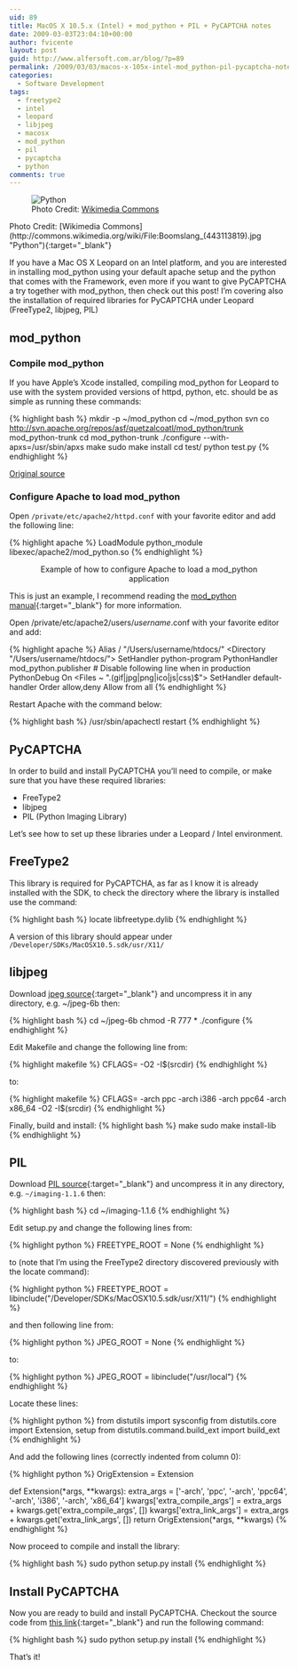 ```yaml
---
uid: 89
title: MacOS X 10.5.x (Intel) + mod_python + PIL + PyCAPTCHA notes
date: 2009-03-03T23:04:10+00:00
author: fvicente
layout: post
guid: http://www.alfersoft.com.ar/blog/?p=89
permalink: /2009/03/03/macos-x-105x-intel-mod_python-pil-pycaptcha-notes/
categories:
  - Software Development
tags:
  - freetype2
  - intel
  - leopard
  - libjpeg
  - macosx
  - mod_python
  - pil
  - pycaptcha
  - python
comments: true
---
```

<figure>
	<img title="Python" alt="Python" src="{{ site.url }}/images/python.jpg">
	<figcaption>Photo Credit: <a title="Python" href="http://commons.wikimedia.org/wiki/File:Boomslang_(443113819).jpg" target="_blank">Wikimedia Commons</a></figcaption>
</figure>
Photo Credit: [Wikimedia Commons](http://commons.wikimedia.org/wiki/File:Boomslang_(443113819).jpg "Python"){:target="_blank"}

If you have a Mac OS X Leopard on an Intel platform, and you are interested in installing mod\_python using your default apache setup and the python that comes with the Framework, even more if you want to give PyCAPTCHA a try together with mod\_python, then check out this post! I&#8217;m covering also the installation of required libraries for PyCAPTCHA under Leopard (FreeType2, libjpeg, PIL)

<!--more-->

## mod_python

### Compile mod_python

If you have Apple&#8217;s Xcode installed, compiling mod_python for Leopard to use with the system provided versions of httpd, python, etc. should be as simple as running these commands:

{% highlight bash %}
mkdir -p ~/mod_python
cd ~/mod_python
svn co http://svn.apache.org/repos/asf/quetzalcoatl/mod_python/trunk mod_python-trunk
cd mod_python-trunk
./configure --with-apxs=/usr/sbin/apxs
make
sudo make install
cd test/
python test.py
{% endhighlight %}

[Original source](http://www.modpython.org/pipermail/mod_python/2008-March/025012.html)

### Configure Apache to load mod_python

Open `/private/etc/apache2/httpd.conf` with your favorite editor and add the following line:

{% highlight apache %}
LoadModule python_module libexec/apache2/mod_python.so
{% endhighlight %}

<figure style="text-align: center;">
	<figcaption>Example of how to configure Apache to load a mod_python application</figcaption>
</figure>


This is just an example, I recommend reading the [mod_python manual](http://www.modpython.org/live/current/doc-html/){:target="_blank"} for more information.

Open /private/etc/apache2/users/_username_.conf with your favorite editor and add:

{% highlight apache %}
Alias / "/Users/username/htdocs/"
<Directory "/Users/username/htdocs/">
	SetHandler python-program
	PythonHandler mod_python.publisher
	# Disable following line when in production
	PythonDebug On
	<Files ~ "\.(gif|jpg|png|ico|js|css)$">
		SetHandler default-handler
	</Files>
	Order allow,deny
	Allow from all
</Directory>
{% endhighlight %}

Restart Apache with the command below:

{% highlight bash %}
/usr/sbin/apachectl restart
{% endhighlight %}


## PyCAPTCHA

In order to build and install PyCAPTCHA you&#8217;ll need to compile, or make sure that you have these required libraries:

  * FreeType2
  * libjpeg
  * PIL (Python Imaging Library)

Let&#8217;s see how to set up these libraries under a Leopard / Intel environment.


## FreeType2

This library is required for PyCAPTCHA, as far as I know it is already installed with the SDK, to check the directory where the library is installed use the command:

{% highlight bash %}
locate libfreetype.dylib
{% endhighlight %}

A version of this library should appear under `/Developer/SDKs/MacOSX10.5.sdk/usr/X11/`


## libjpeg

Download [jpeg source](http://www.ijg.org/ "libjpeg"){:target="_blank"} and uncompress it in any directory, e.g. ~/jpeg-6b then:

{% highlight bash %}
cd ~/jpeg-6b
chmod -R 777 *
./configure
{% endhighlight %}

Edit Makefile and change the following line from:

{% highlight makefile %}
CFLAGS= -O2 -I$(srcdir)
{% endhighlight %}

to:

{% highlight makefile %}
CFLAGS= -arch ppc -arch i386 -arch ppc64 -arch x86_64 -O2 -I$(srcdir)
{% endhighlight %}

Finally, build and install:
{% highlight bash %}
make
sudo make install-lib
{% endhighlight %}


## PIL

Download [PIL source](http://www.pythonware.com/products/pil/ "PIL source"){:target="_blank"} and uncompress it in any directory, e.g. `~/imaging-1.1.6` then:

{% highlight bash %}
cd ~/imaging-1.1.6
{% endhighlight %}

Edit setup.py and change the following lines from:

{% highlight python %}
    FREETYPE_ROOT = None
{% endhighlight %}

to (note that I&#8217;m using the FreeType2 directory discovered previously with the locate command):

{% highlight python %}
    FREETYPE_ROOT = libinclude("/Developer/SDKs/MacOSX10.5.sdk/usr/X11/")
{% endhighlight %}

and then following line from:

{% highlight python %}
    JPEG_ROOT = None
{% endhighlight %}

to:

{% highlight python %}
    JPEG_ROOT = libinclude("/usr/local")
{% endhighlight %}

Locate these lines:

{% highlight python %}
from distutils import sysconfig
from distutils.core import Extension, setup
from distutils.command.build_ext import build_ext
{% endhighlight %}

And add the following lines (correctly indented from column 0):

{% highlight python %}
OrigExtension = Extension

def Extension(*args, **kwargs):
    extra_args = ['-arch', 'ppc', '-arch', 'ppc64', '-arch', 'i386', '-arch', 'x86_64']
    kwargs['extra_compile_args'] = extra_args + kwargs.get('extra_compile_args', [])
    kwargs['extra_link_args'] = extra_args + kwargs.get('extra_link_args', [])
    return OrigExtension(*args, **kwargs)
{% endhighlight %}

Now proceed to compile and install the library:

{% highlight bash %}
sudo python setup.py install
{% endhighlight %}


## Install PyCAPTCHA

Now you are ready to build and install PyCAPTCHA. Checkout the source code from [this link](http://svn.navi.cx/misc/trunk/pycaptcha/ "PyCAPTCHA"){:target="_blank"} and run the following command:

{% highlight bash %}
sudo python setup.py install
{% endhighlight %}

That&#8217;s it!

